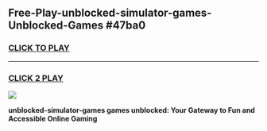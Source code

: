 
## Free-Play-unblocked-simulator-games-Unblocked-Games #47ba0
<h3>
<a href="https://news.freeplayer.one?title=unblocked-simulator-games&ref=8M">CLICK TO PLAY</a></h3>
<hr>

<h3>
<a href="https://news.freeplayer.one?title=unblocked-simulator-games&ref=8M">CLICK 2 PLAY</a>
  
</h3>

<a href="https://news.freeplayer.one?title=unblocked-simulator-games&ref=8M"><img src="https://clearcache.store/games.png"></a>


**unblocked-simulator-games games unblocked: Your Gateway to Fun and Accessible Online Gaming**
